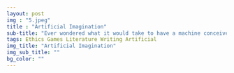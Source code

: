 ```yaml
---
layout: post
img : "5.jpeg"
title : "Artificial Imagination"
sub-title: "Ever wondered what it would take to have a machine conceive of hyper-realistic images?"
tags: Ethics Games Literature Writing Artificial
img_title: "Artificial Imagination"
img_sub_title: ""
bg_color: ""
---
```

